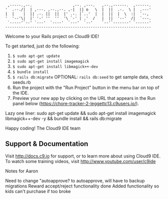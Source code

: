 
     ,-----.,--.                  ,--. ,---.   ,--.,------.  ,------.
    '  .--./|  | ,---. ,--.,--. ,-|  || o   \  |  ||  .-.  \ |  .---'
    |  |    |  || .-. ||  ||  |' .-. |`..'  |  |  ||  |  \  :|  `--, 
    '  '--'\|  |' '-' ''  ''  '\ `-' | .'  /   |  ||  '--'  /|  `---.
     `-----'`--' `---'  `----'  `---'  `--'    `--'`-------' `------'
    ----------------------------------------------------------------- 


Welcome to your Rails project on Cloud9 IDE!

To get started, just do the following:

1. `$ sudo apt-get update`
2. `$ sudo apt-get install imagemagick`
3. `$ sudo apt-get install libmagick++-dev`
3. `$ bundle install`
4. `$ rails db:migrate`  OPTIONAL: `rails db:seed` to get sample data, check seeds.rb
5. Run the project with the "Run Project" button in the menu bar on top of the IDE.
6. Preview your new app by clicking on the URL that appears in the Run panel below (https://chore-tracker-2-leggettc13.c9users.io/).


Lazy one liner: sudo apt-get update && sudo apt-get install imagemagick libmagick++-dev -y && bundle install && rails db:migrate

Happy coding!
The Cloud9 IDE team


## Support & Documentation

Visit http://docs.c9.io for support, or to learn more about using Cloud9 IDE. 
To watch some training videos, visit http://www.youtube.com/user/c9ide

Notes for Aaron

Need to change "autoapprove? to autoapprove, will have to backup migrations
Reward accept/reject functionality done
Added functionality so kids can't purchase if too broke

